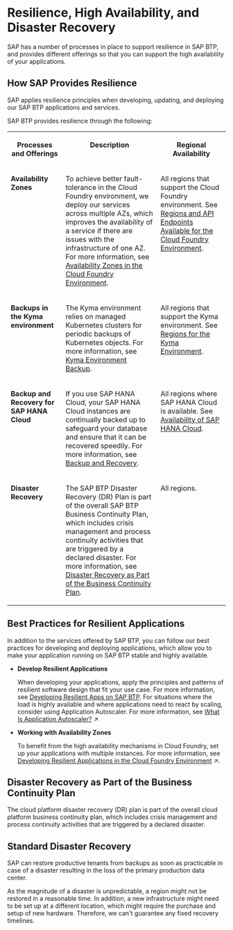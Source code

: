 <!-- loioe3ac4f7c25a3442ca585950095eec599 -->

# Resilience, High Availability, and Disaster Recovery

SAP has a number of processes in place to support resilience in SAP BTP, and provides different offerings so that you can support the high availability of your applications.



<a name="loioe3ac4f7c25a3442ca585950095eec599__section_pxk_bqk_ylb"/>

## How SAP Provides Resilience

SAP applies resilience principles when developing, updating, and deploying our SAP BTP applications and services.

SAP BTP provides resilience through the following:


<table>
<tr>
<th valign="top">

Processes and Offerings

</th>
<th valign="top">

Description

</th>
<th valign="top">

Regional Availability

</th>
</tr>
<tr>
<td valign="top">

**Availability Zones** 

</td>
<td valign="top">

To achieve better fault-tolerance in the Cloud Foundry environment, we deploy our services across multiple AZs, which improves the availability of a service if there are issues with the infrastructure of one AZ. For more information, see [Availability Zones in the Cloud Foundry Environment](cloud-foundry-environment-9c7092c.md#loiob6a7e11c3a58416a9ab1175bba17193a).

</td>
<td valign="top">

All regions that support the Cloud Foundry environment. See [Regions and API Endpoints Available for the Cloud Foundry Environment](regions-and-api-endpoints-available-for-the-cloud-foundry-environment-f344a57.md).

</td>
</tr>
<tr>
<td valign="top">

**Backups in the Kyma environment** 

</td>
<td valign="top">

The Kyma environment relies on managed Kubernetes clusters for periodic backups of Kubernetes objects. For more information, see [Kyma Environment Backup](https://help.sap.com/viewer/65de2977205c403bbc107264b8eccf4b/Cloud/en-US/ab959cfbd07b46af97aecfd6577bfb10.html).

</td>
<td valign="top">

All regions that support the Kyma environment. See [Regions for the Kyma Environment](regions-for-the-kyma-environment-557ec3a.md).

</td>
</tr>
<tr>
<td valign="top">

**Backup and Recovery for SAP HANA Cloud** 

</td>
<td valign="top">

If you use SAP HANA Cloud, your SAP HANA Cloud instances are continually backed up to safeguard your database and ensure that it can be recovered speedily. For more information, see [Backup and Recovery](https://help.sap.com/viewer/db19c7071e5f4101837e23f06e576495/cloud/en-US/89d71f01daca4ecaaa069d6a060167f5.html).

</td>
<td valign="top">

All regions where SAP HANA Cloud is available. See [Availability of SAP HANA Cloud](https://help.sap.com/doc/aa1ccd10da6c4337aa737df2ead1855b/Cloud/en-US/3b642f68227b4b1398d2ce1a5351389a.html?scp-name=SAP%20HANA%20Cloud).

</td>
</tr>
<tr>
<td valign="top">

**Disaster Recovery** 

</td>
<td valign="top">

The SAP BTP Disaster Recovery \(DR\) Plan is part of the overall SAP BTP Business Continuity Plan, which includes crisis management and process continuity activities that are triggered by a declared disaster. For more information, see [Disaster Recovery as Part of the Business Continuity Plan](resilience-high-availability-and-disaster-recovery-e3ac4f7.md#loio001180644f8a428bb422cd41caebb95f).

</td>
<td valign="top">

All regions.

</td>
</tr>
</table>



<a name="loioe3ac4f7c25a3442ca585950095eec599__section_n1c_dqk_ylb"/>

## Best Practices for Resilient Applications

In addition to the services offered by SAP BTP, you can follow our best practices for developing and deploying applications, which allow you to make your application running on SAP BTP stable and highly available.

-   **Develop Resilient Applications**

    When developing your applications, apply the principles and patterns of resilient software design that fit your use case. For more information, see [Developing Resilient Apps on SAP BTP](https://help.sap.com/viewer/eadaa45871804b4a974be865f627e791/Cloud/en-US/d1fe5fd8ecfb46c193221ebb991af3d7.html). For situations where the load is highly available and where applications need to react by scaling, consider using Application Autoscaler. For more information, see [What Is Application Autoscaler?](https://help.sap.com/viewer/7472b7d13d5d4862b2b06a730a2df086/Cloud/en-US/45341f37cf6e4738a4b7cd20f18350de.html "Automatically scale your applications to meet their dynamic resource needs.") :arrow_upper_right: 

-   **Working with Availability Zones**

    To benefit from the high availability mechanisms in Cloud Foundry, set up your applications with multiple instances. For more information, see [Developing Resilient Applications in the Cloud Foundry Environment](https://help.sap.com/viewer/df50977d8bfa4c9a8a063ddb37113c43/Cloud/en-US/b1b929a5aea64571b2f74e810b622568.html "Our best practices about resilient application design help you to make your applications running on SAP BTP stable and highly available.") :arrow_upper_right:.


<a name="loio001180644f8a428bb422cd41caebb95f"/>

<!-- loio001180644f8a428bb422cd41caebb95f -->

## Disaster Recovery as Part of the Business Continuity Plan

The cloud platform disaster recovery \(DR\) plan is part of the overall cloud platform business continuity plan, which includes crisis management and process continuity activities that are triggered by a declared disaster.



<a name="loio001180644f8a428bb422cd41caebb95f__section_knl_qqp_j3b"/>

## Standard Disaster Recovery

SAP can restore productive tenants from backups as soon as practicable in case of a disaster resulting in the loss of the primary production data center.

As the magnitude of a disaster is unpredictable, a region might not be restored in a reasonable time. In addition, a new infrastructure might need to be set up at a different location, which might require the purchase and setup of new hardware. Therefore, we can't guarantee any fixed recovery timelines.

